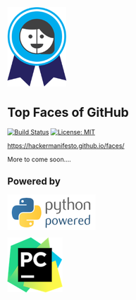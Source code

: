 <img src="logo/logo.png" alt="faces" height="180px">

# Top Faces of GitHub

[![Build Status](https://travis-ci.org/HackerManifesto/faces.svg?branch=master)](https://travis-ci.org/HackerManifesto/faces) [![License: MIT](https://img.shields.io/badge/License-MIT-green.svg)](https://github.com/HackerManifesto/faces/blob/master/LICENSE)

https://hackermanifesto.github.io/faces/

More to come soon....

## Powered by

[![Python Powered](site/images/other/python-powered.png "Python Powered")](https://www.python.org/)

[![Pycharm Powered](site/images/other/pycharm-logo.png "Pycharm Powered")](https://www.jetbrains.com/pycharm/)
